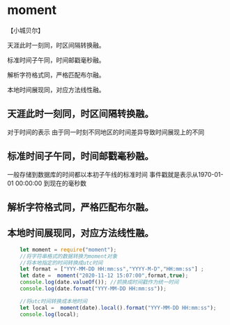 # moment

【小城贝尔】

天涯此时一刻同，时区间隔转换融。

标准时间子午同，时间邮戳毫秒融。

解析字符格式同，严格匹配布尔融。

本地时间展现同，对应方法线性融。

## 天涯此时一刻同，时区间隔转换融。
   对于时间的表示 由于同一时刻不同地区的时间差异导致时间展现上的不同
## 标准时间子午同，时间邮戳毫秒融。
   一般存储到数据库的时间都以本初子午线的标准时间
   事件戳就是表示从1970-01-01 00:00:00 到现在的毫秒数
## 解析字符格式同，严格匹配布尔融。
## 本地时间展现同，对应方法线性融。
```js
    let moment = require("moment");
    //将字符串格式的数据转换为moment对象
    //将本地指定的时间转换成utc时间
    let format = ["YYY-MM-DD HH:mm:ss","YYYY-M-D","HH:mm:ss"] ;
    let date =  moment("2020-11-12 15:07:00",format,true);
    console.log(date.valueOf()); //抓换成时间戳作为统一时间
    console.log(date.format("YYY-MM-DD HH:mm:ss"));

    //将utc时间转换成本地时间
    let local =  moment(date).local().format("YYY-MM-DD HH:mm:ss");
    console.log(local);
```